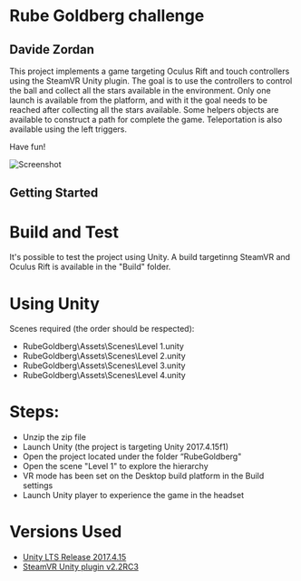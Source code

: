 ﻿# Rube Goldberg challenge
## Davide Zordan

This project implements a game targeting Oculus Rift and touch controllers using the SteamVR Unity plugin.
The goal is to use the controllers to control the ball and collect all the stars available in the environment.
Only one launch is available from the platform, and with it the goal needs to be reached after collecting all the stars available.
Some helpers objects are available to construct a path for complete the game.
Teleportation is also available using the left triggers.

Have fun!

![Screenshot](Screenshot.png)

## Getting Started

# Build and Test
It's possible to test the project using Unity. A build targetinng SteamVR and Oculus Rift is available in the "Build" folder.

# Using Unity
Scenes required (the order should be respected):

- RubeGoldberg\Assets\Scenes\Level 1.unity
- RubeGoldberg\Assets\Scenes\Level 2.unity
- RubeGoldberg\Assets\Scenes\Level 3.unity
- RubeGoldberg\Assets\Scenes\Level 4.unity

# Steps:
- Unzip the zip file
- Launch Unity (the project is targeting Unity 2017.4.15f1)
- Open the project located under the folder “RubeGoldberg"
- Open the scene "Level 1" to explore the hierarchy
- VR mode has been set on the Desktop build platform in the Build settings
- Launch Unity player to experience the game in the headset

# Versions Used
- [Unity LTS Release 2017.4.15](https://unity3d.com/unity/qa/lts-releases?version=2017.4)
- [SteamVR Unity plugin v2.2RC3](https://github.com/ValveSoftware/steamvr_unity_plugin/tree/master/Assets/SteamVR)
